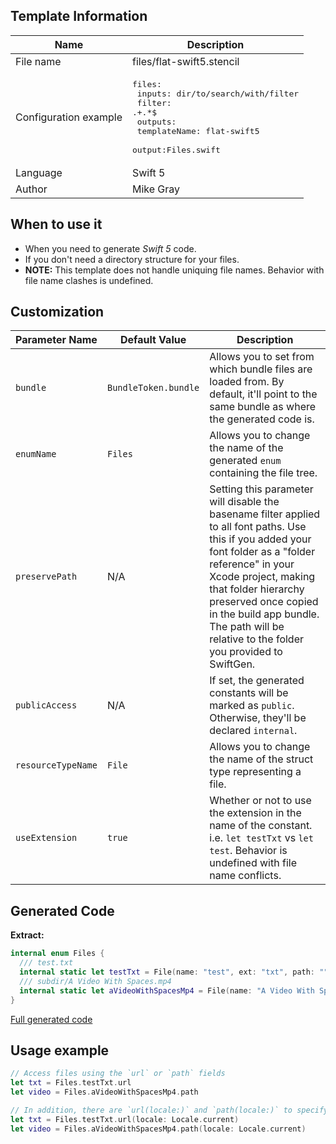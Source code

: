 ## Template Information

| Name      | Description       |
| --------- | ----------------- |
| File name | files/flat-swift5.stencil |
| Configuration example | <pre>files:<br />  inputs: dir/to/search/with/filter<br />  filter: .+\.*$<br />  outputs:<br />    templateName: flat-swift5<br />    output:Files.swift</pre> |
| Language | Swift 5 |
| Author | Mike Gray |

## When to use it

- When you need to generate *Swift 5* code.
- If you don't need a directory structure for your files.
- **NOTE:** This template does not handle uniquing file names. Behavior with file name clashes is undefined.

## Customization

| Parameter Name | Default Value | Description |
| -------------- | ------------- | ----------- |
| `bundle` | `BundleToken.bundle` | Allows you to set from which bundle files are loaded from. By default, it'll point to the same bundle as where the generated code is. |
| `enumName` | `Files` | Allows you to change the name of the generated `enum` containing the file tree. |
| `preservePath` | N/A | Setting this parameter will disable the basename filter applied to all font paths. Use this if you added your font folder as a "folder reference" in your Xcode project, making that folder hierarchy preserved once copied in the build app bundle. The path will be relative to the folder you provided to SwiftGen. |
| `publicAccess` | N/A | If set, the generated constants will be marked as `public`. Otherwise, they'll be declared `internal`. |
| `resourceTypeName` | `File` | Allows you to change the name of the struct type representing a file. |
| `useExtension` | `true` | Whether or not to use the extension in the name of the constant. i.e. `let testTxt` vs `let test`. Behavior is undefined with file name conflicts. |

## Generated Code

**Extract:**

```swift
internal enum Files {
  /// test.txt
  internal static let testTxt = File(name: "test", ext: "txt", path: "", mimeType: "text/plain")
  /// subdir/A Video With Spaces.mp4
  internal static let aVideoWithSpacesMp4 = File(name: "A Video With Spaces", ext: "mp4", path: "subdir", mimeType: "video/mp4")
}
```

[Full generated code](../../../Sources/TestUtils/Fixtures/Generated/Files/flat-swift5/defaults.swift)

## Usage example

```swift
// Access files using the `url` or `path` fields
let txt = Files.testTxt.url
let video = Files.aVideoWithSpacesMp4.path

// In addition, there are `url(locale:)` and `path(locale:)` to specify a locale
let txt = Files.testTxt.url(locale: Locale.current)
let video = Files.aVideoWithSpacesMp4.path(locale: Locale.current)
```
